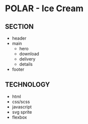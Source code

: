 # POLAR - Ice Cream
## SECTION
  - header 
  - main
      - hero
      - download
      - delivery
      - details
  - footer
  
## TECHNOLOGY
   - html
   - css/scss
   - javascript
   - svg sprite
   - flexbox

